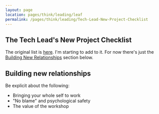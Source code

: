 ```yaml
---
layout: page
location: pages/think/leading/leaf
permalink: /pages/think/leading/Tech-Lead-New-Project-Checklist
---
```


## The Tech Lead's New Project Checklist

The original list is [here](https://insimpleterms.blog/the-tech-leads-new-project-checklist). I'm starting to add to it. For now there's just the [Building New Relationships](#building-new-relationships) section below.

## Building new relationships 

Be explicit about the following:

- Bringing your whole self to work 
- "No blame" and psychological safety 
- The value of the workshop 
